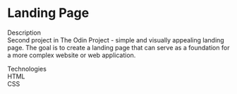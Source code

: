 # Landing Page
Description   
Second project in The Odin Project - simple and visually appealing landing page. The goal is to create a landing page that can serve as a foundation for a more complex website or web application.   

Technologies   
HTML   
CSS   